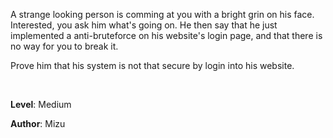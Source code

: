 A strange looking person is comming at you with a bright grin on his face. Interested, you ask him what's going on. He then say that he just implemented a anti-bruteforce on his website's login page, and that there is no way for you to break it.

Prove him that his system is not that secure by login into his website.

<br>

**Level**: Medium

**Author**: Mizu

